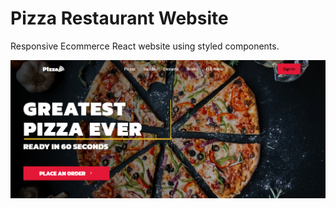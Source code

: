 # Pizza Restaurant Website

Responsive Ecommerce React website using styled components.

![alt text](https://github.com/LostStruct24/PizzaRestaurant/blob/master/Pizza.jpg)
